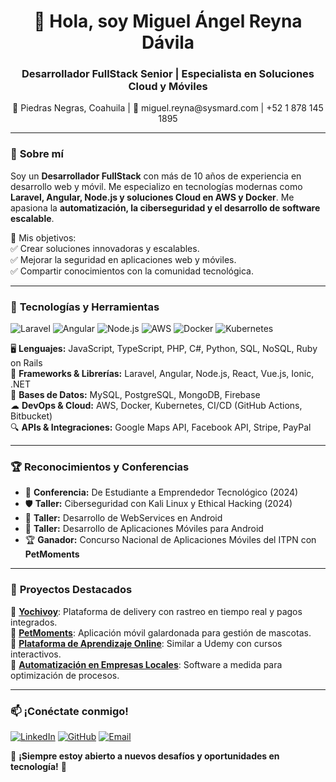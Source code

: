 <h1 align="center">👋 Hola, soy Miguel Ángel Reyna Dávila</h1>
<h3 align="center">Desarrollador FullStack Senior | Especialista en Soluciones Cloud y Móviles</h3>

<p align="center">
  📍 Piedras Negras, Coahuila | 📧 miguel.reyna@sysmard.com |  +52 1 878 145 1895  
</p>

---

### 🚀 **Sobre mí**
Soy un **Desarrollador FullStack** con más de 10 años de experiencia en desarrollo web y móvil. Me especializo en tecnologías modernas como **Laravel, Angular, Node.js y soluciones Cloud en AWS y Docker**. Me apasiona la **automatización, la ciberseguridad y el desarrollo de software escalable**.

🎯 Mis objetivos:  
✅ Crear soluciones innovadoras y escalables.  
✅ Mejorar la seguridad en aplicaciones web y móviles.  
✅ Compartir conocimientos con la comunidad tecnológica.

---

### 🔧 **Tecnologías y Herramientas**
![Laravel](https://img.shields.io/badge/Laravel-FF2D20?style=for-the-badge&logo=laravel&logoColor=white)
![Angular](https://img.shields.io/badge/Angular-DD0031?style=for-the-badge&logo=angular&logoColor=white)
![Node.js](https://img.shields.io/badge/Node.js-43853D?style=for-the-badge&logo=node.js&logoColor=white)
![AWS](https://img.shields.io/badge/AWS-FF9900?style=for-the-badge&logo=amazonaws&logoColor=white)
![Docker](https://img.shields.io/badge/Docker-2496ED?style=for-the-badge&logo=docker&logoColor=white)
![Kubernetes](https://img.shields.io/badge/Kubernetes-326CE5?style=for-the-badge&logo=kubernetes&logoColor=white)

🖥 **Lenguajes:** JavaScript, TypeScript, PHP, C#, Python, SQL, NoSQL, Ruby on Rails  
📱 **Frameworks & Librerías:** Laravel, Angular, Node.js, React, Vue.js, Ionic, .NET  
💾 **Bases de Datos:** MySQL, PostgreSQL, MongoDB, Firebase  
☁ **DevOps & Cloud:** AWS, Docker, Kubernetes, CI/CD (GitHub Actions, Bitbucket)  
🔍 **APIs & Integraciones:** Google Maps API, Facebook API, Stripe, PayPal  

---

### 🏆 **Reconocimientos y Conferencias**
- 🎤 **Conferencia:** De Estudiante a Emprendedor Tecnológico (2024)  
- 🛡️ **Taller:** Ciberseguridad con Kali Linux y Ethical Hacking (2024)  
- 📡 **Taller:** Desarrollo de WebServices en Android  
- 📱 **Taller:** Desarrollo de Aplicaciones Móviles para Android  
- 🏆 **Ganador:** Concurso Nacional de Aplicaciones Móviles del ITPN con **PetMoments**  

---

### 📌 **Proyectos Destacados**
🔹 **[Yochivoy](#)**: Plataforma de delivery con rastreo en tiempo real y pagos integrados.  
🔹 **[PetMoments](#)**: Aplicación móvil galardonada para gestión de mascotas.  
🔹 **[Plataforma de Aprendizaje Online](#)**: Similar a Udemy con cursos interactivos.  
🔹 **[Automatización en Empresas Locales](#)**: Software a medida para optimización de procesos.  

---

### 📫 **¡Conéctate conmigo!**
[![LinkedIn](https://img.shields.io/badge/LinkedIn-0A66C2?style=for-the-badge&logo=linkedin&logoColor=white)](#)
[![GitHub](https://img.shields.io/badge/GitHub-181717?style=for-the-badge&logo=github&logoColor=white)](https://github.com/Dsysmard)
[![Email](https://img.shields.io/badge/Email-D14836?style=for-the-badge&logo=gmail&logoColor=white)](mailto:miguel.reyna@sysmard.com)

🚀 **¡Siempre estoy abierto a nuevos desafíos y oportunidades en tecnología!** 🚀
